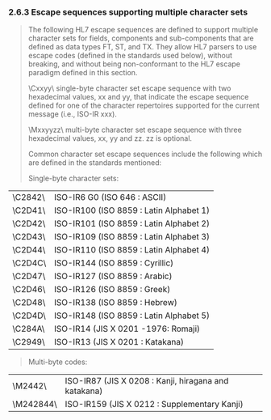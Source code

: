 ### 2.6.3 Escape sequences supporting multiple character sets

> The following HL7 escape sequences are defined to support multiple character sets for fields, components and sub-components that are defined as data types FT, ST, and TX. They allow HL7 parsers to use escape codes (defined in the standards used below), without breaking, and without being non-conformant to the HL7 escape paradigm defined in this section.
>
> \Cxxyy\ single-byte character set escape sequence with two hexadecimal values, xx and yy, that indicate the escape sequence defined for one of the character repertoires supported for the current message (i.e., ISO-IR xxx).
>
> \Mxxyyzz\ multi-byte character set escape sequence with three hexadecimal values, xx, yy and zz. zz is optional.
>
> Common character set escape sequences include the following which are defined in the standards mentioned:
>
> Single-byte character sets:

|     |     |
| --- | --- |
| \C2842\ | ISO-IR6 G0 (ISO 646 : ASCII) |
| \C2D41\ | ISO-IR100 (ISO 8859 : Latin Alphabet 1) |
| \C2D42\ | ISO-IR101 (ISO 8859 : Latin Alphabet 2) |
| \C2D43\ | ISO-IR109 (ISO 8859 : Latin Alphabet 3) |
| \C2D44\ | ISO-IR110 (ISO 8859 : Latin Alphabet 4) |
| \C2D4C\ | ISO-IR144 (ISO 8859 : Cyrillic) |
| \C2D47\ | ISO-IR127 (ISO 8859 : Arabic) |
| \C2D46\ | ISO-IR126 (ISO 8859 : Greek) |
| \C2D48\ | ISO-IR138 (ISO 8859 : Hebrew) |
| \C2D4D\ | ISO-IR148 (ISO 8859 : Latin Alphabet 5) |
| \C284A\ | ISO-IR14 (JIS X 0201 -1976: Romaji) |
| \C2949\ | ISO-IR13 (JIS X 0201 : Katakana) |

> Multi-byte codes:

|     |     |
| --- | --- |
| \M2442\ | ISO-IR87 (JIS X 0208 : Kanji, hiragana and katakana) |
| \M242844\ | ISO-IR159 (JIS X 0212 : Supplementary Kanji) |
